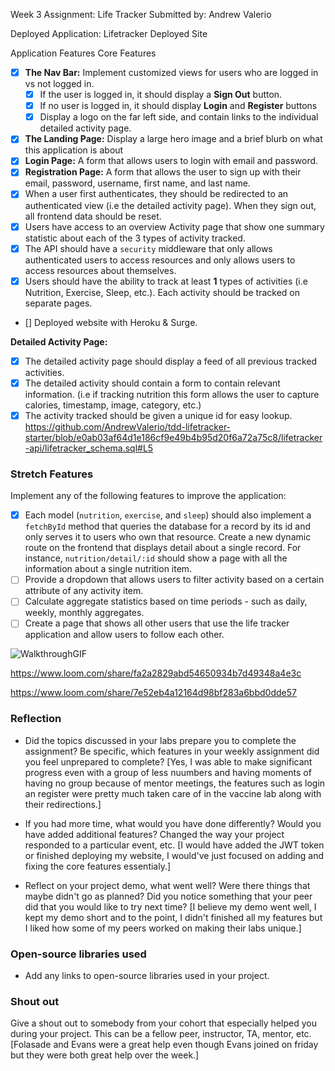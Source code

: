 Week 3 Assignment: Life Tracker
Submitted by: Andrew Valerio

Deployed Application: Lifetracker Deployed Site

Application Features
Core Features
- [X] **The Nav Bar:** Implement customized views for users who are logged in vs not logged in.
  - [X] If the user is logged in, it should display a **Sign Out** button. 
  - [X] If no user is logged in, it should display **Login** and **Register** buttons
  - [X] Display a logo on the far left side, and contain links to the individual detailed activity page. 
- [X] **The Landing Page:** Display a large hero image and a brief blurb on what this application is about
- [X] **Login Page:** A form that allows users to login with email and password.
- [X] **Registration Page:** A form that allows the user to sign up with their email, password, username, first name, and last name.
- [X] When a user first authenticates, they should be redirected to an authenticated view (i.e the detailed activity page). When they sign out, all frontend data should be reset.
- [X] Users have access to an overview Activity page that show one summary statistic about each of the 3 types of activity tracked.
- [X] The API should have a `security` middleware that only allows authenticated users to access resources and only allows users to access resources about themselves. 
- [X] Users should have the ability to track at least **1** types of activities (i.e Nutrition, Exercise, Sleep, etc.). Each activity should be tracked on separate pages.
- [] Deployed website with Heroku & Surge. 

**Detailed Activity Page:**
- [X] The detailed activity page should display a feed of all previous tracked activities.
- [X] The detailed activity should contain a form to contain relevant information. (i.e if tracking nutrition this form allows the user to capture calories, timestamp, image, category, etc.) 
- [X] The activity tracked should be given a unique id for easy lookup. 
https://github.com/AndrewValerio/tdd-lifetracker-starter/blob/e0ab03af64d1e186cf9e49b4b95d20f6a72a75c8/lifetracker-api/lifetracker_schema.sql#L5
### Stretch Features

Implement any of the following features to improve the application:
- [X] Each model (`nutrition`, `exercise`, and `sleep`) should also implement a `fetchById` method that queries the database for a record by its id and only serves it to users who own that resource. Create a new dynamic route on the frontend that displays detail about a single record. For instance, `nutrition/detail/:id` should show a page with all the information about a single nutrition item.
- [ ] Provide a dropdown that allows users to filter activity based on a certain attribute of any activity item.
- [ ] Calculate aggregate statistics based on time periods - such as daily, weekly, monthly aggregates.
- [ ] Create a page that shows all other users that use the life tracker application and allow users to follow each other.

![WalkthroughGIF](http://g.recordit.co/d1uV6QBYx6.gif)

https://www.loom.com/share/fa2a2829abd54650934b7d49348a4e3c

https://www.loom.com/share/7e52eb4a12164d98bf283a6bbd0dde57


### Reflection

* Did the topics discussed in your labs prepare you to complete the assignment? Be specific, which features in your weekly assignment did you feel unprepared to complete?
[Yes, I was able to make significant progress even with a group of less nuumbers and having moments of having no group because of mentor meetings, the features such as login an register were pretty much taken care of in the vaccine lab along with their redirections.]

* If you had more time, what would you have done differently? Would you have added additional features? Changed the way your project responded to a particular event, etc.
[I would have added the JWT token or finished deploying my website, I would've just focused on adding and fixing the core features essentialy.]
* Reflect on your project demo, what went well? Were there things that maybe didn't go as planned? Did you notice something that your peer did that you would like to try next time?
[I believe my demo went well, I kept my demo short and to the point, I didn't finished all my features but I liked how some of my peers worked on making their labs unique.]


### Open-source libraries used

- Add any links to open-source libraries used in your project.

### Shout out

Give a shout out to somebody from your cohort that especially helped you during your project. This can be a fellow peer, instructor, TA, mentor, etc.
[Folasade and Evans were a great help even though Evans joined on friday but they were both great help over the week.]
